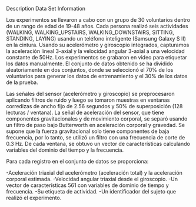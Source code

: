Description
Data Set Information

Los experimentos se llevaron a cabo con un grupo de 30 voluntarios dentro de un rango de edad de 19-48 años. Cada persona realizó seis actividades (WALKING, WALKING_UPSTAIRS, WALKING_DOWNSTAIRS, SITTING, STANDING, LAYING) usando un teléfono inteligente (Samsung Galaxy S II) en la cintura. Usando su acelerómetro y giroscopio integrados, capturamos la aceleración lineal 3-axial y la velocidad angular 3-axial a una velocidad constante de 50Hz. Los experimentos se grabaron en video para etiquetar los datos manualmente. El conjunto de datos obtenido se ha dividido aleatoriamente en dos conjuntos, donde se seleccionó el 70% de los voluntarios para generar los datos de entrenamiento y el 30% de los datos de la prueba.

Las señales del sensor (acelerómetro y giroscopio) se preprocesaron aplicando filtros de ruido y luego se tomaron muestras en ventanas corredizas de ancho fijo de 2.56 segundos y 50% de superposición (128 lecturas / ventana). La señal de aceleración del sensor, que tiene componentes gravitacionales y de movimiento corporal, se separó usando un filtro de paso bajo Butterworth en aceleración corporal y gravedad. Se supone que la fuerza gravitacional solo tiene componentes de baja frecuencia, por lo tanto, se utilizó un filtro con una frecuencia de corte de 0.3 Hz. De cada ventana, se obtuvo un vector de características calculando variables del dominio del tiempo y la frecuencia.


Para cada registro en el conjunto de datos se proporciona:

   -Aceleración triaxial del acelerómetro (aceleración total) y la aceleración corporal estimada.
    -Velocidad angular triaxial desde el giroscopio.
    -Un vector de características 561 con variables de dominio de tiempo y frecuencia.
    -Su etiqueta de actividad.
    -Un identificador del sujeto que realizó el experimento.
